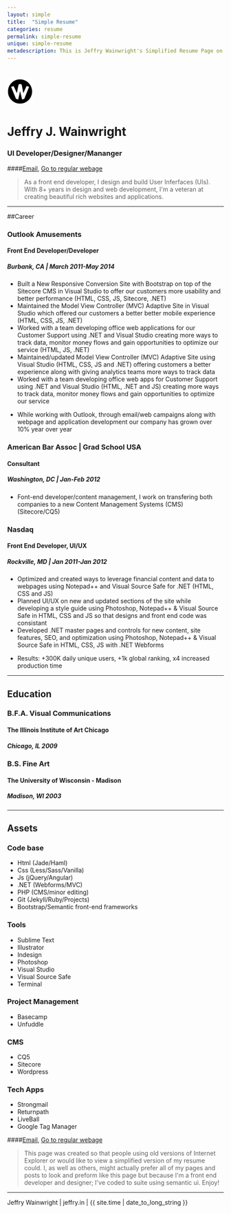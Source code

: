 ```yaml
---
layout: simple
title:  "Simple Resume"
categories: resume
permalink: simple-resume
unique: simple-resume
metadescription: This is Jeffry Wainwright's Simplified Resume Page on Jeffry.in.
---
```



# ![alt text](../assets/w-blk-circle-60.png "Jeffry Wainwrights Simple resume page")

# Jeffry J. Wainwright

### UI Developer/Designer/Mananger
####[Email](mailto:jjwainwright2@gmail.com?Subject=From%20your%20webpage), [Go to regular webage](http://jeffry.in)



> As a front end developer, I design and build User Inferfaces (UIs). With 8+ years in design and web development, I'm a veteran at creating beautiful rich websites and applications. 

---

##Career

&#032;

### Outlook Amusements
#### Front End Developer/Developer
##### Burbank, CA | March 2011-May 2014

&#032;

* Built a New Responsive Conversion Site with Bootstrap on top of the Sitecore CMS in Visual Studio to offer our customers more usability and better performance (HTML, CSS, JS, Sitecore, .NET)
* Maintained the Model View Controller (MVC) Adaptive Site in Visual Studio which offered our customers a better better mobile experience (HTML, CSS, JS, .NET)
* Worked with a team developing office web applications for our Customer Support using .NET and Visual Studio creating more ways to track data, monitor money flows and gain opportunities to optimize our service (HTML, JS, .NET)
* Maintained/updated Model View Controller (MVC) Adaptive Site using Visual Studio (HTML, CSS, JS and .NET) offering customers a better experience along with giving analytics teams more ways to track data
* Worked with a team developing office web apps for Customer Support using .NET and Visual Studio (HTML, .NET and JS) creating more ways to track data, monitor money flows and gain opportunities to optimize our service

+ While working with Outlook, through email/web campaigns along with webpage and application development our company has grown over 10% year over year

### American Bar Assoc | Grad School USA
#### Consultant
##### Washington, DC | Jan-Feb 2012

&#032;

* Font-end developer/content management, I work on transfering both companies to a new Content Management Systems (CMS) (Sitecore/CQ5)

&#032;

### Nasdaq
#### Front End Developer, UI/UX
##### Rockville, MD | Jan 2011-Jan 2012

&#032;

* Optimized and created ways to leverage financial content and data to webpages using Notepad++ and Visual Source Safe for .NET (HTML, CSS and JS)
* Planned UI/UX on new and updated sections of the site while developing a style guide using Photoshop, Notepad++ & Visual Source Safe in HTML, CSS and JS so that designs and front end code was consistant
* Developed .NET master pages and controls for new content, site features, SEO, and optimization using Photoshop, Notepad++ & Visual Source Safe in HTML, CSS, JS with .NET Webforms

+ Results: +300K daily unique users, +1k global ranking, x4 increased production time

---

## Education

&#032;

### B.F.A. Visual Communications
#### The Illinois Institute of Art Chicago 
##### Chicago, IL 2009

&#032;

### B.S. Fine Art 
#### The University of Wisconsin - Madison
##### Madison, WI 2003

---

## Assets

&#032;

### Code base

&#032;

* Html (Jade/Haml)
* Css (Less/Sass/Vanilla)
* Js (jQuery/Angular)
* .NET (Webforms/MVC)
* PHP (CMS/minor editing)
* Git (Jekyll/Ruby/Projects)
* Bootstrap/Semantic front-end frameworks

&#032;

### Tools

&#032;

* Sublime Text
* Illustrator
* Indesign
* Photoshop
* Visual Studio
* Visual Source Safe
* Terminal

&#032;

### Project Management

&#032;

* Basecamp
* Unfuddle

&#032;

### CMS

&#032;

* CQ5
* Sitecore
* Wordpress

&#032;

### Tech Apps

&#032;

* Strongmail
* Returnpath
* LiveBall
* Google Tag Manager

&#032;

####[Email](mailto:jjwainwright2@gmail.com?Subject=From%20your%20webpage), [Go to regular webage](http://jeffry.in)

&#032;

> This page was created so that people using old versions of Internet Explorer or would like to view a simplified version of my resume could. I, as well as others, might actually prefer all of my pages and posts to look and preform like this page but because I'm a front end developer and designer; I've coded to suite using semantic ui. Enjoy!

---

&#032;

<div class="center">Jeffry Wainwright | jeffry.in | {{ site.time | date_to_long_string }}</div>





